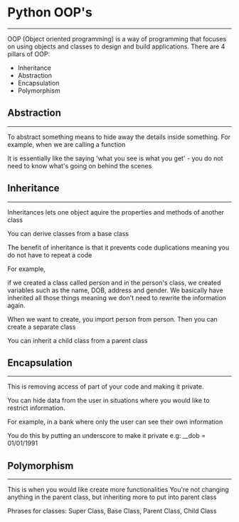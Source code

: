# Python OOP's 

---

OOP (Object oriented programming) is a way of programming that focuses on using objects and classes to design and build applications. There are 4 pillars of OOP:
 
- Inheritance 
- Abstraction
- Encapsulation
- Polymorphism

## Abstraction

---
To abstract something means to hide away the details inside something. For example, when we are calling a function

It is essentially like the saying 'what you see is what you get' - you do not need to know what's going on behind the scenes

## Inheritance 

---

Inheritances lets one object aquire the properties and methods of another class 

You can derive classes from a base class 

The benefit of inheritance is that it prevents code duplications meaning you do not have to repeat a code

For example, 

if we created a class called person and in the person's class, we created variables such as the name, DOB, address and gender. We basically have inherited all those things meaning we don't need to rewrite the information again.

When we want to create, you import person from person. Then you can create a separate class

You can inherit a child class from a parent class
  
## Encapsulation 

---

This is removing access of part of your code and making it private.

You can hide data from the user in situations where you would like to restrict information.

For example, in a bank where only the user can see their own information

You do this by putting an underscore to make it private e.g:
__dob = 01/01/1991


## Polymorphism 

--- 
This is when you would like create more functionalities 
You're not changing anything in the parent class, but inheriting more to put into parent class 

Phrases for classes: Super Class, Base Class, Parent Class, Child Class


